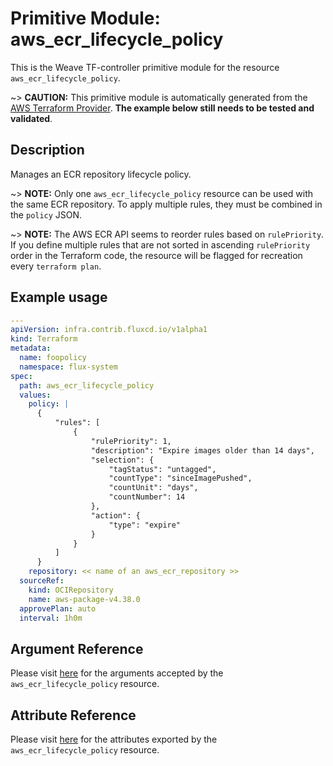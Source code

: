 
# Primitive Module: aws_ecr_lifecycle_policy

This is the Weave TF-controller primitive module for the resource `aws_ecr_lifecycle_policy`.

~> **CAUTION:** This primitive module is automatically generated from the [AWS Terraform Provider](https://registry.terraform.io/providers/hashicorp/aws/latest/docs/resources/ecr_lifecycle_policy). **The example below still needs to be tested and validated**.

## Description

Manages an ECR repository lifecycle policy.

~> **NOTE:** Only one `aws_ecr_lifecycle_policy` resource can be used with the same ECR repository. To apply multiple rules, they must be combined in the `policy` JSON.

~> **NOTE:** The AWS ECR API seems to reorder rules based on `rulePriority`. If you define multiple rules that are not sorted in ascending `rulePriority` order in the Terraform code, the resource will be flagged for recreation every `terraform plan`.

## Example usage

```yaml
---
apiVersion: infra.contrib.fluxcd.io/v1alpha1
kind: Terraform
metadata:
  name: foopolicy
  namespace: flux-system
spec:
  path: aws_ecr_lifecycle_policy
  values:
    policy: |
      {
          "rules": [
              {
                  "rulePriority": 1,
                  "description": "Expire images older than 14 days",
                  "selection": {
                      "tagStatus": "untagged",
                      "countType": "sinceImagePushed",
                      "countUnit": "days",
                      "countNumber": 14
                  },
                  "action": {
                      "type": "expire"
                  }
              }
          ]
      }
    repository: << name of an aws_ecr_repository >>
  sourceRef:
    kind: OCIRepository
    name: aws-package-v4.38.0
  approvePlan: auto
  interval: 1h0m
```

## Argument Reference

Please visit [here](https://registry.terraform.io/providers/hashicorp/aws/latest/docs/resources/ecr_lifecycle_policy#argument-reference) for the arguments accepted by the `aws_ecr_lifecycle_policy` resource.

## Attribute Reference

Please visit [here](https://registry.terraform.io/providers/hashicorp/aws/latest/docs/resources/ecr_lifecycle_policy#attributes-reference) for the attributes exported by the `aws_ecr_lifecycle_policy` resource.
